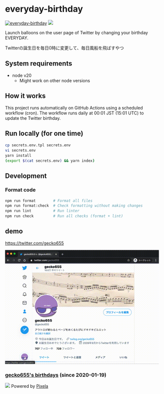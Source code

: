 # everyday-birthday

[![everyday-birthday](https://github.com/gecko655/everyday-birthday/actions/workflows/main.yml/badge.svg)](https://github.com/gecko655/everyday-birthday/actions/workflows/main.yml)
![](https://pixe.la/v1/users/gecko655/graphs/birthdays?mode=badge)

Launch balloons on the user page of Twitter by changing your birthday EVERYDAY.

Twitterの誕生日を毎日0時に変更して、毎日風船を飛ばすやつ

## System requirements
- node v20
  - Might work on other node versions

## How it works
This project runs automatically on GitHub Actions using a scheduled workflow (cron).
The workflow runs daily at 00:01 JST (15:01 UTC) to update the Twitter birthday.

## Run locally (for one time)
```bash
cp secrets.env.tpl secrets.env
vi secrets.env
yarn install
(export $(cat secrets.env) && yarn index)
```

## Development
### Format code
```bash
npm run format        # Format all files
npm run format:check  # Check formatting without making changes
npm run lint          # Run linter
npm run check         # Run all checks (format + lint)
```

## demo
https://twitter.com/gecko655

![](./images/everyday-birthday-demo.gif)

### [gecko655's birthdays](https://pixe.la/v1/users/gecko655/graphs/birthdays.html) (since 2020-01-19)
![](https://pixe.la/v1/users/gecko655/graphs/birthdays)
Powered by [Pixela](https://pixe.la)
